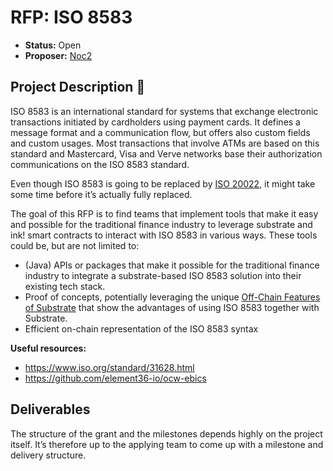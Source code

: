 # RFP: ISO 8583

* **Status:** Open
* **Proposer:** [Noc2](https://github.com/Noc2)

## Project Description :page_facing_up: 

ISO 8583 is an international standard for systems that exchange electronic transactions initiated by cardholders using payment cards. It defines a message format and a communication flow, but offers also custom fields and custom usages. Most transactions that involve ATMs are based on this standard and Mastercard, Visa and Verve networks base their authorization communications on the ISO 8583 standard. 

Even though ISO 8583 is going to be replaced by [ISO 20022](https://github.com/w3f/Grants-Program/blob/master/docs/RFPs/Open/ISO_20022.md), it might take some time before it’s actually fully replaced.    

The goal of this RFP is to find teams that implement tools that make it easy and possible for the traditional finance industry to leverage substrate and ink! smart contracts to interact with ISO 8583 in various ways. These tools could be, but are not limited to:

- (Java) APIs or packages that make it possible for the traditional finance industry to integrate a substrate-based ISO 8583 solution into their existing tech stack.  
- Proof of concepts, potentially leveraging the unique [Off-Chain Features of Substrate](https://docs.substrate.io/v3/concepts/off-chain-features/) that show the advantages of using ISO 8583 together with Substrate.  
- Efficient on-chain representation of the ISO 8583 syntax 

**Useful resources:**
- https://www.iso.org/standard/31628.html 
- https://github.com/element36-io/ocw-ebics 

## Deliverables

The structure of the grant and the milestones depends highly on the project itself. It’s therefore up to the applying team to come up with a milestone and delivery structure. 
